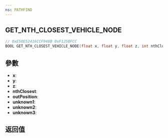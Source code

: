 ```yaml
---
ns: PATHFIND
---
```

## GET_NTH_CLOSEST_VEHICLE_NODE

```c
// 0xE50E52416CCF948B 0xF125BFCC
BOOL GET_NTH_CLOSEST_VEHICLE_NODE(float x, float y, float z, int nthClosest, Vector3* outPosition, Any unknown1, Any unknown2, Any unknown3);
```


## 參數
* **x**: 
* **y**: 
* **z**: 
* **nthClosest**: 
* **outPosition**: 
* **unknown1**: 
* **unknown2**: 
* **unknown3**: 

## 返回值
